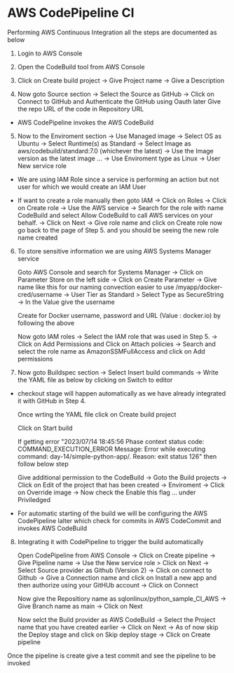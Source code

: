 # AWS CodePipeline CI 

Performing AWS Continuous Integration all the steps are documented as below

1. Login to AWS Console 


2. Open the CodeBuild tool from AWS Console


3. Click on Create build project -> Give Project name -> Give a Description


4. Now goto Source section -> Select the Source as GitHub -> Click on Connect to GitHub and Authenticate the GitHub using Oauth later Give the repo URL of the code in Repository URL

- AWS CodePipeline invokes the AWS CodeBuild


5. Now to the Enviroment section -> Use Managed image -> Select OS as Ubuntu -> Select Runtime(s) as Standard -> Select Image as aws/codebuild/standard:7.0 (whichever the latest) -> Use the Image version as the latest image ... -> Use Enviroment type as Linux -> User New service role

- We are using IAM Role since a service is performing an action but not user for which we would create an IAM User

-  If want to create a role manually then goto IAM -> Click on Roles -> Click on Create role -> Use the AWS service -> Search for the role with name CodeBuild and select Allow CodeBuild to call AWS services on your behalf. -> Click on Next -> Give role name and click on Create role now go back to the page of Step 5. and you should be seeing the new role name created 


6. To store sensitive information we are using AWS Systems Manager service

    Goto AWS Console and search for Systems Manager -> Click on Parameter Store on the left side -> Click on Create Parameter -> Give name like this for our naming convection easier to use /myapp/docker-cred/username -> User Tier as Standard > Select Type as SecureString -> In the Value give the username
    
    Create for Docker username, password and URL (Value : docker.io) by following the above
    
    Now goto IAM roles -> Select the IAM role that was used in Step 5. -> Click on Add Permissions and Click on Attach policies -> Search and select the role name as AmazonSSMFullAccess and click on Add permissions
    

7. Now goto Buildspec section -> Select Insert build commands -> Write the YAML file as below by clicking on Switch to editor

- checkout stage will happen automatically as we have already integrated it with GitHub in Step 4.

    Once wrting the YAML file click on Create build project
    
    Click on Start build 
    
    If getting error "2023/07/14 18:45:56 Phase context status code: COMMAND_EXECUTION_ERROR Message: Error while executing command: day-14/simple-python-app/. Reason: exit status 126" then follow below step
    
    Give additional permission to the CodeBuild -> Goto the Build projects -> Click on Edit of the project that has been created -> Enviroment -> Click on Override image -> Now check the Enable this flag ... under Priviledged

- For automatic starting of the build we will be configuring the AWS CodePipeline lalter which check for commits in AWS CodeCommit and invokes AWS CodeBuild


8. Integrating it with CodePipeline to trigger the build automatically

    Open CodePipeline from AWS Console -> Click on Create pipeline -> Give Pipeline name -> Use the New service role >  Click on Next -> Select Source provider as Github (Version 2) -> Click on connect to Github -> Give a Connection name and click on Install a new app and then authorize using your GitHUb account -> Click on Connect 
    
    Now give the Repositiory name as sqlonlinux/python_sample_CI_AWS -> Give Branch name as main -> Click on Next 
    
    Now selct the Build provider as AWS CodeBuild -> Select the Project name that you have created earlier -> Click on Next -> As of now skip the Deploy stage and click on Skip deploy stage -> Click on Create pipeline

Once the pipeline is create give a test commit and see the pipeline to be invoked 

